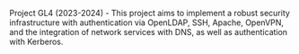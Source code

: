 Project GL4 (2023-2024) -
This project aims to implement a robust security infrastructure with authentication via OpenLDAP, SSH, Apache, OpenVPN, and the integration of network services with DNS, as well as authentication with Kerberos.
